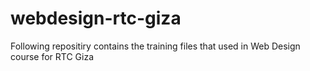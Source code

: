 # webdesign-rtc-giza
Following repositiry contains the training files that used in Web Design course for RTC Giza
